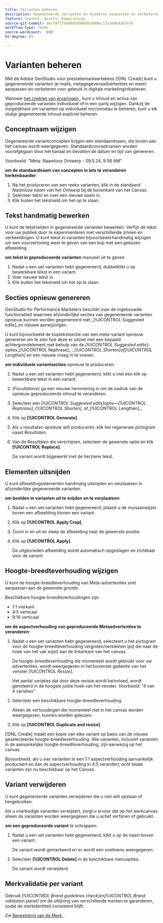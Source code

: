 ```yaml
---
title: Varianten beheren
description: Gegenereerde varianten en middelen aanpassen en verbeteren aan uw behoeften voor digitale marketing.
feature: Content, Assets, Experiences
source-git-commit: a6cf07179e888599860bc699ec17a3e8e4167e7b
workflow-type: tm+mt
source-wordcount: '698'
ht-degree: 0%

---
```



# Varianten beheren

Met de Adobe GenStudio voor prestatiemarkeertekens [!DNL Create] kunt u gegenereerde varianten (e-mails, metagegevensadvertenties en meer) aanpassen en verbeteren voor gebruik in digitale marketinginitiatieven.

Wanneer [ het creëren van ervaringen ](/help/tutorials/tutorials.md), kunt u inhoud en activa van geproduceerde varianten individueel of in een partij wijzigen. Dankzij de mogelijkheid om varianten op individueel microniveau te beheren, kunt u elk stukje gegenereerde inhoud expliciet beheren.

## Conceptnaam wijzigen

Gegenereerde variantconcepten krijgen een standaardnaam, die boven aan het canvas wordt weergegeven. Standaardconceptnamen worden voorafgegaan door het kanaal en bevatten de datum en tijd van genereren.

*Voorbeeld*: &quot;Meta: Naamloos Ontwerp - 09.5.24, 9:56 AM&quot;

**om de standaardnaam van concepten in iets te veranderen herkenbaarder**:

1. Na het produceren van een reeks varianten, klik in de standaard _Naamloze naam van het Ontwerp_ bij de bovenkant van het Canvas.
1. Selecteer tekst en voer een nieuwe naam in.
1. Klik buiten het tekstveld om het op te slaan.

## Tekst handmatig bewerken

U kunt de tekstvelden in gegenereerde varianten bewerken. Verfijn de tekst voor uw publiek door te experimenteren met verschillende zinnen en verbeeldingen. U kunt tekst in varianten bijvoorbeeld handmatig wijzigen om een voorvertoning weer te geven van een kop met een gekozen afbeelding.

**om tekst in geproduceerde varianten** manueel uit te geven:

1. Nadat u een set varianten hebt gegenereerd, dubbelklikt u op bewerkbare tekst in een variant.
1. Voer nieuwe tekst in.
1. Klik buiten het tekstveld om het op te slaan.

## Secties opnieuw genereren

GenStudio for Performance Marketers beschikt over de ingebouwde functionaliteit waarmee afzonderlijke secties van gegenereerde varianten opnieuw kunnen worden gegenereerd met _[!UICONTROL Suggested edits]_en nieuwe aanwijzingen.

U kunt bijvoorbeeld de koptekstsectie van een meta-variant opnieuw genereren om te zien hoe deze er uitziet met een bepaald achtergrondelement met behulp van de _[!UICONTROL Suggested edits]_-opties_[!UICONTROL Rephrase]_ , _[!UICONTROL Shorten]_of_[!UICONTROL Lengthen]_ en een nieuwe vraag in te voeren.

**om individuele variantsecties** opnieuw te produceren:

1. Nadat u een set varianten hebt gegenereerd, klikt u met één klik op bewerkbare tekst in een variant.
1. (_Facultatieve_) ga een nieuwe herinnering in om de nadruk van de opnieuw geproduceerde inhoud te veranderen.
1. Selecteer een _[!UICONTROL Suggested edits]_optie—_[!UICONTROL Rephrase]_, _[!UICONTROL Shorten]_, of_[!UICONTROL Lengthen]_.
1. Klik op **[!UICONTROL Generate]**.
1. Als u resultaten opnieuw wilt produceren, klik het regenerate pictogram naast _Resultaten_.
1. Van de _Resultaten_ die verschijnen, selecteer de gewenste optie en klik **[!UICONTROL Replace]**.

   De variant wordt bijgewerkt met de herziene tekst.

## Elementen uitsnijden

U kunt afbeeldingselementen handmatig uitsnijden en verplaatsen in afzonderlijke gegenereerde varianten.

**om beelden in varianten uit te snijden en te verplaatsen**:

1. Nadat u een set varianten hebt gegenereerd, plaatst u de muisaanwijzer boven een afbeelding binnen een variant.
1. Klik op **[!UICONTROL Apply Crop]**.
1. Zoom in en uit en sleep de afbeelding naar de gewenste positie.
1. Klik op **[!UICONTROL Apply]**.

   De uitgesneden afbeelding wordt automatisch opgeslagen en zichtbaar voor de variant.

## Hoogte-breedteverhouding wijzigen

U kunt de hoogte-breedteverhouding van Meta-advertenties snel aanpassen aan de gewenste grootte.

Beschikbare hoogte-breedteverhoudingen zijn:

* 1:1 vierkant
* 4:5 verticaal
* 9:16 verticaal

**om de aspectverhouding van geproduceerde Metaadvertenties te veranderen**:

1. Nadat u een set varianten hebt gegenereerd, selecteert u het pictogram voor de hoogte-breedteverhouding vergroten/verkleinen (pijl die naar de hoek van het vak wijst) aan de linkerkant van het canvas.

   De hoogte-breedteverhouding die momenteel wordt gebruikt voor uw advertenties, wordt weergegeven in het bovenste gedeelte van het venster _[!UICONTROL Resize]_.

   Het aantal variaties dat door deze revisie wordt beïnvloed, wordt genoteerd in de hoogste juiste hoek van het venster. _Voorbeeld_: &quot;4 van 4 variaties&quot;

1. Selecteer een beschikbare hoogte-breedteverhouding.

   Alleen de verhoudingen die momenteel niet in het canvas worden weergegeven, kunnen worden gekozen.

1. Klik op **[!UICONTROL Duplicate and resize]**.

[!DNL Create] maakt een kopie van elke variant op basis van de nieuwe geselecteerde hoogte-breedteverhouding. Alle varianten, inclusief varianten in de aanvankelijke hoogte-breedteverhouding, zijn aanwezig op het canvas.

Bijvoorbeeld, als u vier varianten in een 1:1 aspectverhouding aanvankelijk produceert en dan de aspectverhouding in 4:5 verandert, _acht_ totale varianten zijn nu beschikbaar op het Canvas.

## Variant verwijderen

U kunt gegenereerde varianten verwijderen die u niet wilt opslaan of hergebruiken.

Als u overbodige varianten verwijdert, zorgt u ervoor dat op het werkcanvas alleen de varianten worden weergegeven die u actief verfijnen of gebruikt.

**om een geproduceerde variant** te schrappen:

1. Nadat u een set varianten hebt gegenereerd, klikt u op de naam boven een variant.

   De variant wordt gemarkeerd en er wordt een snelmenu weergegeven.

1. Selecteer **[!UICONTROL Delete]** in de beschikbare menuopties.

   De variant wordt verwijderd.

## Merkvalidatie per variant

Gebruik _[!UICONTROL Brand guidelines check]_en_[!UICONTROL Brand validation panel]_ om de uitlijning van verschillende merken te garanderen, zodat de merkidentiteit consistent blijft.

Zie [ Bevestiging van de Merk ](/help/user-guide/guidelines/brand-validation.md#improve-brand-alignment).
